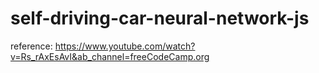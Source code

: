 # self-driving-car-neural-network-js
 
reference: https://www.youtube.com/watch?v=Rs_rAxEsAvI&ab_channel=freeCodeCamp.org

